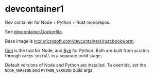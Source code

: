 # devcontainer1

Dev container for Node + Python + Rust monorepos.

See [devcontainer.Dockerfile](./devcontainer.Dockerfile).

Base image is [mcr.microsoft.com/devcontainers/rust:bookworm].

[fnm] is the tool for Node, and [Rye] for Python. Both are built from scratch
through `cargo install` in a separate build stage.

Default versions of Node and Python are installed. To override, set the
`NODE_VERSION` and `PYTHON_VERSION` build args.

[mcr.microsoft.com/devcontainers/rust:bookworm]:
  https://github.com/devcontainers/images/tree/main/src/rust
[fnm]: https://github.com/Schniz/fnm
[Rye]: https://rye-up.com
